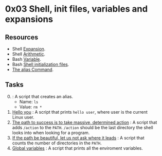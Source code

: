 # 0x03 Shell, init files, variables and expansions

## Resources

- Shell [Expansion](http://linuxcommand.org/lc3_lts0080.php).
- Shell [Arithmetic](https://www.gnu.org/software/bash/manual/html_node/Shell-Arithmetic.html).
- Bash [Variable](https://tldp.org/LDP/Bash-Beginners-Guide/html/sect_03_02.html).
- Bash [Shell initialization files](https://tldp.org/LDP/Bash-Beginners-Guide/html/sect_03_01.html).
- [The alias Command](http://www.linfo.org/alias.html).

## Tasks

0. [<o>](./0-alias) : A script that creates an alias.
   - Name: `ls`
   - Value: `rm *` 
1. [Hello you](./1-hello_you) : A script that prints `hello user`, where user is the current Linux user.
2. [The path to success is to take massive, determined action](./2-path) : A script that adds `/action` to the `PATH`. `/action` should be the last directory the shell looks into when looking for a program.
3. [If the path be beautiful, let us not ask where it leads](./3-paths) : A script that counts the number of directories in the `PATH`.
4. [Global variables](./4-global_variables) : A script that prints all the enviroment variables.
